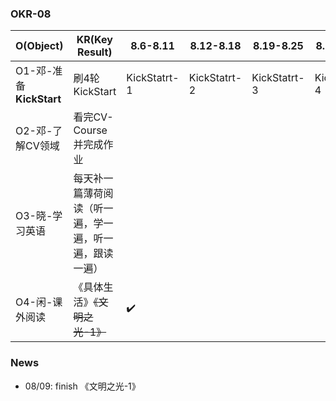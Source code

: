 

### OKR-08

| O(Object)               | KR(Key Result)                                         | 8.6-8.11     | 8.12-8.18    | 8.19-8.25    | 8.26-8.31    |
| ----------------------- | ------------------------------------------------------ | ------------ | ------------ | ------------ | ------------ |
| O1-邓-准备**KickStart** | 刷4轮KickStart                                         | KickStatrt-1 | KickStatrt-2 | KickStatrt-3 | KickStatrt-4 |
| O2-邓-了解CV领域        | 看完CV-Course并完成作业                                |              |              |              |              |
| O3-晓-学习英语          | 每天补一篇薄荷阅读（听一遍，学一遍，听一遍，跟读一遍） |              |              |              |              |
| O4-闲-课外阅读          | 《具体生活》~~《文明之光-1》~~                         | ✔️            |              |              |              |



### News

+ 08/09: finish 《文明之光-1》